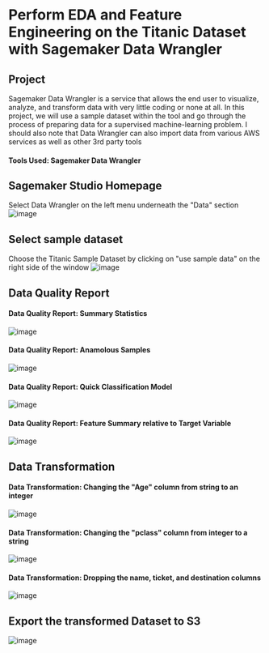 # Perform EDA and Feature Engineering on the Titanic Dataset with Sagemaker Data Wrangler

## Project
Sagemaker Data Wrangler is a service that allows the end user to visualize, analyze, and transform data with very little coding or none at all. In this project, we will use a sample dataset within the tool and go through the process of preparing data for a supervised machine-learning problem. I should also note that Data Wrangler can also import data from various AWS services as well as other 3rd party tools

#### Tools Used: Sagemaker Data Wrangler

## Sagemaker Studio Homepage
Select Data Wrangler on the left menu underneath the "Data" section
![image](https://github.com/jingle77/AWS-Projects/blob/main/sagemaker-data-wrangler-titanic-data/Images/1_Studio_Home.PNG)

## Select sample dataset
Choose the Titanic Sample Dataset by clicking on "use sample data" on the right side of the window
![image](https://github.com/jingle77/AWS-Projects/blob/main/sagemaker-data-wrangler-titanic-data/Images/2_Sample_Data.PNG)

## Data Quality Report

#### Data Quality Report: Summary Statistics
![image](https://github.com/jingle77/AWS-Projects/blob/main/sagemaker-data-wrangler-titanic-data/Images/3_Data_Quality_Report_1.PNG)

#### Data Quality Report: Anamolous Samples
![image](https://github.com/jingle77/AWS-Projects/blob/main/sagemaker-data-wrangler-titanic-data/Images/3_Data_Quality_Report_2.PNG)

#### Data Quality Report: Quick Classification Model
![image](https://github.com/jingle77/AWS-Projects/blob/main/sagemaker-data-wrangler-titanic-data/Images/3_Data_Quality_Report_3.PNG)

#### Data Quality Report: Feature Summary relative to Target Variable
![image](https://github.com/jingle77/AWS-Projects/blob/main/sagemaker-data-wrangler-titanic-data/Images/3_Data_Quality_Report_4.PNG)

## Data Transformation

#### Data Transformation: Changing the "Age" column from string to an integer
![image](https://github.com/jingle77/AWS-Projects/blob/main/sagemaker-data-wrangler-titanic-data/Images/4_Data_Transform_1.PNG)

#### Data Transformation: Changing the "pclass" column from integer to a string
![image](https://github.com/jingle77/AWS-Projects/blob/main/sagemaker-data-wrangler-titanic-data/Images/4_Data_Transform_2.PNG)

#### Data Transformation: Dropping the name, ticket, and destination columns
![image](https://github.com/jingle77/AWS-Projects/blob/main/sagemaker-data-wrangler-titanic-data/Images/4_Data_Transform_3.PNG)

## Export the transformed Dataset to S3
![image](https://github.com/jingle77/AWS-Projects/blob/main/sagemaker-data-wrangler-titanic-data/Images/5_Data_Export.PNG)

